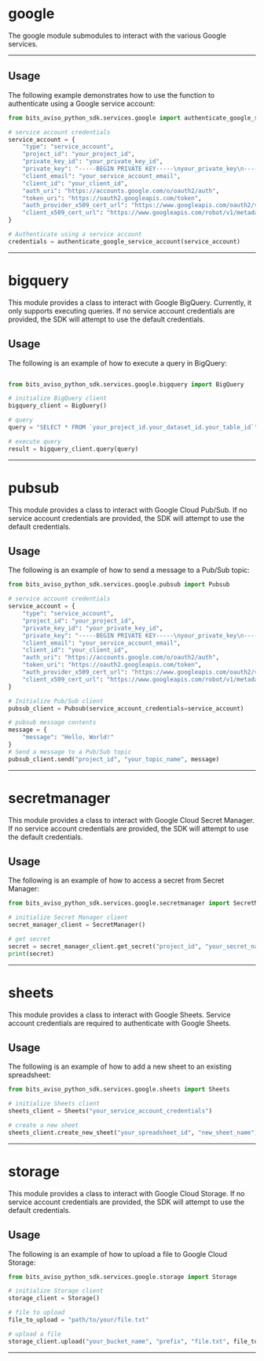 # google
The google module submodules to interact with the various Google services.

---

## Usage
The following example demonstrates how to use the function to authenticate using a Google service account:
```python
from bits_aviso_python_sdk.services.google import authenticate_google_service_account

# service account credentials
service_account = {
    "type": "service_account",
    "project_id": "your_project_id",
    "private_key_id": "your_private_key_id",
    "private_key": "-----BEGIN PRIVATE KEY-----\nyour_private_key\n-----END PRIVATE KEY-----\n",
    "client_email": "your_service_account_email",
    "client_id": "your_client_id",
    "auth_uri": "https://accounts.google.com/o/oauth2/auth",
    "token_uri": "https://oauth2.googleapis.com/token",
    "auth_provider_x509_cert_url": "https://www.googleapis.com/oauth2/v1/certs",
    "client_x509_cert_url": "https://www.googleapis.com/robot/v1/metadata/x509/your_service_account_email"
}

# Authenticate using a service account
credentials = authenticate_google_service_account(service_account)
```

---

# bigquery
This module provides a class to interact with Google BigQuery. Currently, it only supports executing queries.
If no service account credentials are provided, the SDK will attempt to use the default credentials.

## Usage
The following is an example of how to execute a query in BigQuery:

```python

from bits_aviso_python_sdk.services.google.bigquery import BigQuery

# initialize BigQuery client
bigquery_client = BigQuery()

# query
query = "SELECT * FROM `your_project_id.your_dataset_id.your_table_id`"

# execute query
result = bigquery_client.query(query)
```

---

# pubsub
This module provides a class to interact with Google Cloud Pub/Sub.
If no service account credentials are provided, the SDK will attempt to use the default credentials.

## Usage
The following is an example of how to send a message to a Pub/Sub topic:

```python
from bits_aviso_python_sdk.services.google.pubsub import Pubsub

# service account credentials
service_account = {
    "type": "service_account",
    "project_id": "your_project_id",
    "private_key_id": "your_private_key_id",
    "private_key": "-----BEGIN PRIVATE KEY-----\nyour_private_key\n-----END PRIVATE KEY-----\n",
    "client_email": "your_service_account_email",
    "client_id": "your_client_id",
    "auth_uri": "https://accounts.google.com/o/oauth2/auth",
    "token_uri": "https://oauth2.googleapis.com/token",
    "auth_provider_x509_cert_url": "https://www.googleapis.com/oauth2/v1/certs",
    "client_x509_cert_url": "https://www.googleapis.com/robot/v1/metadata/x509/your_service_account_email"
}

# Initialize Pub/Sub client
pubsub_client = Pubsub(service_account_credentials=service_account)

# pubsub message contents
message = {
    "message": "Hello, World!"
}
# Send a message to a Pub/Sub topic
pubsub_client.send("project_id", "your_topic_name", message)
```

---

# secretmanager
This module provides a class to interact with Google Cloud Secret Manager.
If no service account credentials are provided, the SDK will attempt to use the default credentials.

## Usage
The following is an example of how to access a secret from Secret Manager:

```python
from bits_aviso_python_sdk.services.google.secretmanager import SecretManager

# initialize Secret Manager client
secret_manager_client = SecretManager()

# get secret
secret = secret_manager_client.get_secret("project_id", "your_secret_name")
print(secret)
```

---

# sheets
This module provides a class to interact with Google Sheets.
Service account credentials are required to authenticate with Google Sheets.

## Usage
The following is an example of how to add a new sheet to an existing spreadsheet:

```python
from bits_aviso_python_sdk.services.google.sheets import Sheets

# initialize Sheets client
sheets_client = Sheets("your_service_account_credentials")

# create a new sheet
sheets_client.create_new_sheet("your_spreadsheet_id", "new_sheet_name")
```

---

# storage
This module provides a class to interact with Google Cloud Storage.
If no service account credentials are provided, the SDK will attempt to use the default credentials.

## Usage
The following is an example of how to upload a file to Google Cloud Storage:

```python
from bits_aviso_python_sdk.services.google.storage import Storage

# initialize Storage client
storage_client = Storage()

# file to upload
file_to_upload = "path/to/your/file.txt"

# upload a file
storage_client.upload("your_bucket_name", "prefix", "file.txt", file_to_upload)
```

---
